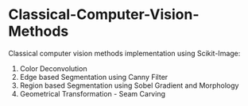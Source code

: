 # Classical-Computer-Vision-Methods

Classical computer vision methods implementation using Scikit-Image:

1. Color Deconvolution
2. Edge based Segmentation using Canny Filter
3. Region based Segmentation using Sobel Gradient and Morphology
4. Geometrical Transformation - Seam Carving
